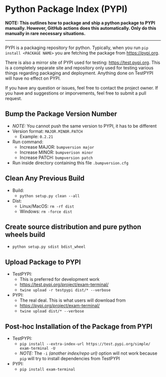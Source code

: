 # Python Package Index (PYPI)

**NOTE: This outlines how to package and ship a python package to PYPI manually. 
However, GitHub actions does this automatically.
Only do this manually in rare necessary situations.**

---

PYPI is a packaging repository for python. Typically, when you run `pip install <PACKAGE NAME>` you
are fetching the package from https://pypi.org. 

There is also a mirror site of PYPI used for testing: https://test.pypi.org. This is a completely
separate site and repository only used for testing various things regarding packaging and deployment.
Anything done on TestPYPI will have no effect on PYPI.

If you have any question or issues, feel free to contact the project owner.
If you have and suggestions or imporvements, feel free to submit a pull request.

## Bump the Package Version Number

- *NOTE:* You cannot push the same version to PYPI, it has to be different
- Version format: `MAJOR.MINOR.PATCH`
  - Example: `0.2.21`
- Run command:
  - Increase MAJOR: `bumpversion major`
  - Increase MINOR: `bumpverison minor`
  - Increase PATCH: `bumpversion patch`
- Run inside directory containing this file `.bumpversion.cfg`


## Clean Any Previous Build

- Build:
  - `python setup.py clean --all`
- Dist:
  - Linux/MacOS: `rm -rf dist`
  - Windows: `rm -force dist`


## Create source distribution and pure python wheels build

- `python setup.py sdist bdist_wheel`


## Upload Package to PYPI

- TestPYPI:
  - This is preferred for development work
  - https://test.pypi.org/project/exam-terminal/
  - `twine upload -r testpypi dist/* --verbose`
- PYPI:
  - The real deal. This is what users will download from
  - https://pypi.org/project/exam-terminal/
  - `twine upload dist/* --verbose`


## Post-hoc Installation of the Package from PYPI

- TestPYPI:
  - `pip install --extra-index-url https://test.pypi.org/simple/ exam-terminal -U`
  - *NOTE:* The `-i` *(another index/repo url)* option will not work because `pip` will try 
  to install dependencies from TestPYPI
- PYPI:
  - `pip install exam-terminal`
